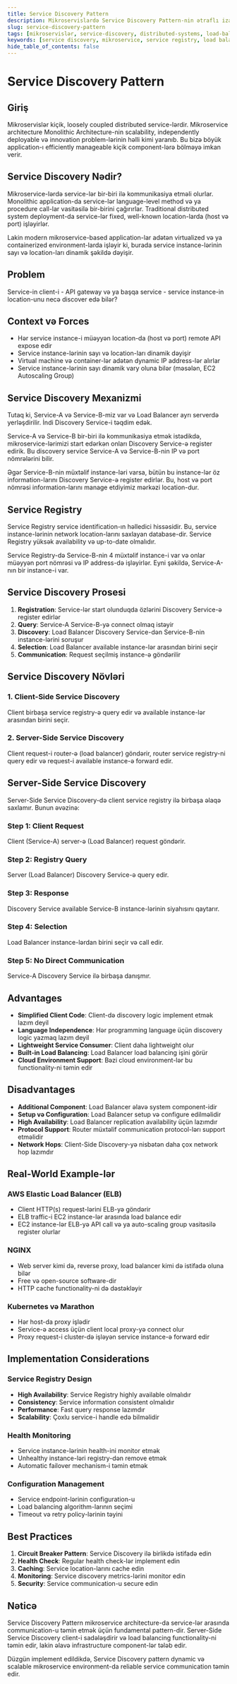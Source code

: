 ```yaml
---
title: Service Discovery Pattern
description: Mikroservislardə Service Discovery Pattern-nin ətraflı izahı və tətbiqi
slug: service-discovery-pattern
tags: [mikroservislər, service-discovery, distributed-systems, load-balancing]
keywords: [service discovery, mikroservice, service registry, load balancer]
hide_table_of_contents: false
---
```


# Service Discovery Pattern

## Giriş

Mikroservislər kiçik, loosely coupled distributed service-lərdir. Mikroservice architecture Monolithic Architecture-nin scalability, independently deployable və innovation problem-lərinin həlli kimi yaranıb. Bu bizə böyük application-ı efficiently manageable kiçik component-lərə bölməyə imkan verir.

## Service Discovery Nədir?

Mikroservice-lərdə service-lər bir-biri ilə kommunikasiya etməli olurlar. Monolithic application-da service-lər language-level method və ya procedure call-lar vasitəsilə bir-birini çağırırlar. Traditional distributed system deployment-da service-lər fixed, well-known location-larda (host və port) işləyirlər.

Lakin modern mikroservice-based application-lar adətən virtualized və ya containerized environment-larda işləyir ki, burada service instance-lərinin sayı və location-ları dinamik şəkildə dəyişir.

## Problem

Service-in client-i - API gateway və ya başqa service - service instance-in location-unu necə discover edə bilər?

## Context və Forces

- Hər service instance-i müəyyən location-da (host və port) remote API expose edir
- Service instance-lərinin sayı və location-ları dinamik dəyişir
- Virtual machine və container-lər adətən dynamic IP address-lər alırlar
- Service instance-lərinin sayı dinamik vary oluna bilər (məsələn, EC2 Autoscaling Group)

## Service Discovery Mexanizmi

Tutaq ki, Service-A və Service-B-miz var və Load Balancer ayrı serverdə yerləşdirilir. İndi Discovery Service-i təqdim edək.

Service-A və Service-B bir-biri ilə kommunikasiya etmək istədikdə, mikroservice-lərimizi start edərkən onları Discovery Service-ə register edirik. Bu discovery service Service-A və Service-B-nin IP və port nömrələrini bilir.

Əgər Service-B-nin müxtəlif instance-ləri varsa, bütün bu instance-lər öz information-larını Discovery Service-ə register edirlər. Bu, host və port nömrəsi information-larını manage etdiyimiz mərkəzi location-dur.

## Service Registry

Service Registry service identification-ın həlledici hissəsidir. Bu, service instance-lərinin network location-larını saxlayan database-dir. Service Registry yüksək availability və up-to-date olmalıdır.

Service Registry-də Service-B-nin 4 müxtəlif instance-i var və onlar müəyyən port nömrəsi və IP address-də işləyirlər. Eyni şəkildə, Service-A-nın bir instance-i var.

## Service Discovery Prosesi

1. **Registration**: Service-lər start olunduqda özlərini Discovery Service-ə register edirlər
2. **Query**: Service-A Service-B-yə connect olmaq istəyir
3. **Discovery**: Load Balancer Discovery Service-dən Service-B-nin instance-lərini soruşur
4. **Selection**: Load Balancer available instance-lər arasından birini seçir
5. **Communication**: Request seçilmiş instance-ə göndərilir

## Service Discovery Növləri

### 1. Client-Side Service Discovery
Client birbaşa service registry-ə query edir və available instance-lər arasından birini seçir.

### 2. Server-Side Service Discovery
Client request-i router-ə (load balancer) göndərir, router service registry-ni query edir və request-i available instance-ə forward edir.

## Server-Side Service Discovery

Server-Side Service Discovery-də client service registry ilə birbaşa əlaqə saxlamır. Bunun əvəzinə:

### Step 1: Client Request
Client (Service-A) server-ə (Load Balancer) request göndərir.

### Step 2: Registry Query
Server (Load Balancer) Discovery Service-ə query edir.

### Step 3: Response
Discovery Service available Service-B instance-lərinin siyahısını qaytarır.

### Step 4: Selection
Load Balancer instance-lərdan birini seçir və call edir.

### Step 5: No Direct Communication
Service-A Discovery Service ilə birbaşa danışmır.

## Advantages

- **Simplified Client Code**: Client-də discovery logic implement etmək lazım deyil
- **Language Independence**: Hər programming language üçün discovery logic yazmaq lazım deyil
- **Lightweight Service Consumer**: Client daha lightweight olur
- **Built-in Load Balancing**: Load Balancer load balancing işini görür
- **Cloud Environment Support**: Bəzi cloud environment-lər bu functionality-ni təmin edir

## Disadvantages

- **Additional Component**: Load Balancer əlavə system component-idir
- **Setup və Configuration**: Load Balancer setup və configure edilməlidir
- **High Availability**: Load Balancer replication availability üçün lazımdır
- **Protocol Support**: Router müxtəlif communication protocol-lərı support etməlidir
- **Network Hops**: Client-Side Discovery-yə nisbətən daha çox network hop lazımdır

## Real-World Example-lər

### AWS Elastic Load Balancer (ELB)
- Client HTTP(s) request-lərini ELB-yə göndərir
- ELB traffic-i EC2 instance-lər arasında load balance edir
- EC2 instance-lər ELB-yə API call və ya auto-scaling group vasitəsilə register olurlar

### NGINX
- Web server kimi də, reverse proxy, load balancer kimi də istifadə oluna bilər
- Free və open-source software-dir
- HTTP cache functionality-ni də dəstəkləyir

### Kubernetes və Marathon
- Hər host-da proxy işlədir
- Service-ə access üçün client local proxy-yə connect olur
- Proxy request-i cluster-də işləyən service instance-ə forward edir

## Implementation Considerations

### Service Registry Design
- **High Availability**: Service Registry highly available olmalıdır
- **Consistency**: Service information consistent olmalıdır
- **Performance**: Fast query response lazımdır
- **Scalability**: Çoxlu service-i handle edə bilməlidir

### Health Monitoring
- Service instance-lərinin health-ini monitor etmək
- Unhealthy instance-ləri registry-dən remove etmək
- Automatic failover mechanism-i təmin etmək

### Configuration Management
- Service endpoint-lərinin configuration-u
- Load balancing algorithm-larının seçimi
- Timeout və retry policy-lərinin təyini

## Best Practices

1. **Circuit Breaker Pattern**: Service Discovery ilə birlikdə istifadə edin
2. **Health Check**: Regular health check-lər implement edin
3. **Caching**: Service location-larını cache edin
4. **Monitoring**: Service discovery metrics-lərini monitor edin
5. **Security**: Service communication-u secure edin

## Nəticə

Service Discovery Pattern mikroservice architecture-da service-lər arasında communication-u təmin etmək üçün fundamental pattern-dir. Server-Side Service Discovery client-i sadələşdirir və load balancing functionality-ni təmin edir, lakin əlavə infrastructure component-lər tələb edir.

Düzgün implement edildikdə, Service Discovery pattern dynamic və scalable mikroservice environment-da reliable service communication təmin edir.

